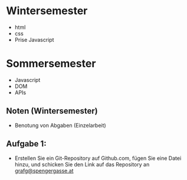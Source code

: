 # Wintersemester

-   html
-   css
-   Prise Javascript

# Sommersemester

-   Javascript
-   DOM
-   APIs

## Noten (Wintersemester)

-   Benotung von Abgaben (Einzelarbeit)

## Aufgabe 1:

-   Erstellen Sie ein Git-Repository auf Github.com, fügen Sie eine Datei hinzu, und schicken Sie den Link auf das Repository an grafg@spengergasse.at

